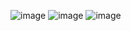 ![image](https://github.com/user-attachments/assets/bced02d6-eb05-48bd-87dd-ef5c75c9a34b)
![image](https://github.com/user-attachments/assets/3d4ca08f-1538-4719-bbf3-2f7f6871df51)
![image](https://github.com/user-attachments/assets/552d7a62-7909-4a2c-bd3c-2527eb52a18e)
